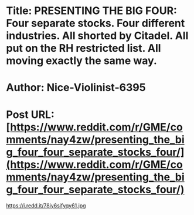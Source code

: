 # Title: PRESENTING THE BIG FOUR: Four separate stocks. Four different industries. All shorted by Citadel. All put on the RH restricted list. All moving exactly the same way.
# Author: Nice-Violinist-6395
# Post URL: [https://www.reddit.com/r/GME/comments/nay4zw/presenting_the_big_four_four_separate_stocks_four/](https://www.reddit.com/r/GME/comments/nay4zw/presenting_the_big_four_four_separate_stocks_four/)


https://i.redd.it/78iy6sifyqy61.jpg